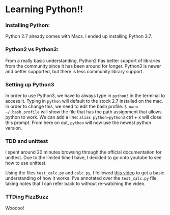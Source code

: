 # Learning Python!!

### Installing Python:
Python 2.7 already comes with Macs. I ended up installing Python 3.7.

### Python2 vs Python3:
From a really basic understanding, Python2 has better support of libraries from the community since it has been around for longer. Python3 is newer and better supported, but there is less community library support.

### Setting up Python3

In order to use Python3, we have to always type in `python3` in the terminal to access it. Typing in `python` will default to the stock 2.7 installed on the mac.
In order to change this, we need to edit the bash profile:
`$ nano ~/.bash_profile` will show the file that has the path assignment that allows python to work. We can add a line:
`alias python=python3`
ctrl + x will close this prompt. From here on out, `python` will now use the newest python version.

### TDD and unittest

I spent around 20 minutes browsing through the official documentation for unittest. Due to the limited time I have, I decided to go onto youtube to see how to use unittest.

Using the files `test_calc.py` and `calc.py`, I followed [this video](https://www.youtube.com/watch?v=6tNS--WetLI&t=379s) to get a basic understanding of how it works. I've annotated over the `test_calc.py` file, taking notes that I can refer back to without re-watching the video.

### TTDing FizzBuzz

Wooooo!
